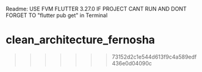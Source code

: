Readme:
USE FVM FLUTTER 3.27.0 IF PROJECT CANT RUN
AND DONT FORGET TO "flutter pub get" in Terminal

# clean_architecture_fernosha
>>>>>>> 73152d2c1e544d613f9c4a589edf436e0d04090c
